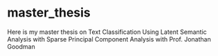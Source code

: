 # master_thesis

Here is my master thesis on Text Classification Using Latent Semantic Analysis with Sparse Principal Component Analysis with Prof. Jonathan Goodman
